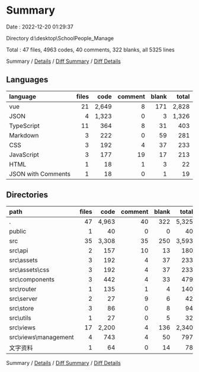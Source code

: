 # Summary

Date : 2022-12-20 01:29:37

Directory d:\\desktop\\SchoolPeople_Manage

Total : 47 files,  4963 codes, 40 comments, 322 blanks, all 5325 lines

Summary / [Details](details.md) / [Diff Summary](diff.md) / [Diff Details](diff-details.md)

## Languages
| language | files | code | comment | blank | total |
| :--- | ---: | ---: | ---: | ---: | ---: |
| vue | 21 | 2,649 | 8 | 171 | 2,828 |
| JSON | 4 | 1,323 | 0 | 3 | 1,326 |
| TypeScript | 11 | 364 | 8 | 31 | 403 |
| Markdown | 3 | 222 | 0 | 59 | 281 |
| CSS | 3 | 192 | 4 | 37 | 233 |
| JavaScript | 3 | 177 | 19 | 17 | 213 |
| HTML | 1 | 18 | 1 | 3 | 22 |
| JSON with Comments | 1 | 18 | 0 | 1 | 19 |

## Directories
| path | files | code | comment | blank | total |
| :--- | ---: | ---: | ---: | ---: | ---: |
| . | 47 | 4,963 | 40 | 322 | 5,325 |
| public | 1 | 40 | 0 | 0 | 40 |
| src | 35 | 3,308 | 35 | 250 | 3,593 |
| src\\api | 2 | 157 | 10 | 13 | 180 |
| src\\assets | 3 | 192 | 4 | 37 | 233 |
| src\\assets\\css | 3 | 192 | 4 | 37 | 233 |
| src\\components | 3 | 442 | 4 | 33 | 479 |
| src\\router | 1 | 135 | 1 | 4 | 140 |
| src\\server | 2 | 27 | 9 | 6 | 42 |
| src\\store | 3 | 86 | 0 | 8 | 94 |
| src\\utils | 1 | 27 | 0 | 5 | 32 |
| src\\views | 17 | 2,200 | 4 | 136 | 2,340 |
| src\\views\\management | 4 | 743 | 4 | 50 | 797 |
| 文字资料 | 1 | 64 | 0 | 14 | 78 |

Summary / [Details](details.md) / [Diff Summary](diff.md) / [Diff Details](diff-details.md)